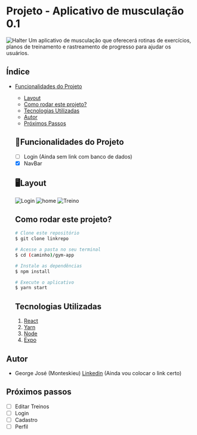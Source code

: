 # Projeto - Aplicativo de musculação 0.1

![Halter](./assets/Halter.JPG)
Um aplicativo de musculação que oferecerá rotinas de exercícios, planos de treinamento e rastreamento de progresso para ajudar os usuários.

## Índice
- <a href="#funcionalidades">Funcionalidades do Projeto</a>
  - <a href="#layout">Layout</a>
  - <a href="#rodar">Como rodar este projeto?</a>
  - <a href="#tecnologias">Tecnologias Utilizadas</a>
  - <a href="#autor">Autor</a>
  - <a href="#passos">Próximos Passos</a>

  ## 📱Funcionalidades do Projeto
  
  - [ ] Login (Ainda sem link com banco de dados)
  - [x] NavBar

   ## 🖥️Layout
   ![Login](./assets/Login.JPG)
   ![home](./assets/home.jpg)
   ![Treino](./assets/Treino.JPG)
   
  ##  Como rodar este projeto?
  ```bash
  # Clone este repositório
  $ git clone linkrepo
  
  # Acesse a pasta no seu terminal
  $ cd (caminho)/gym-app
  
  # Instale as dependências
  $ npm install
  
  # Execute o aplicativo
  $ yarn start
  ```
  
  ## Tecnologias Utilizadas
  1. [React](https://reactnative.dev)
  2. [Yarn](https://classic.yarnpkg.com/en/docs/cli/run)
  3. [Node](https://nodejs.org/en)
  4. [Expo](https://docs.expo.dev/get-started/installation/)

 ## Autor
 - George José (Monteskieu)
 [Linkedin](https://www.linkedin.com) (Ainda vou colocar o link certo)
 
 ## Próximos passos
 
 - [ ] Editar Treinos
 - [ ] Login 
 - [ ] Cadastro
 - [ ] Perfil
